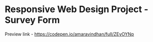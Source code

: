 # Responsive Web Design Project - Survey Form

Preview link - https://codepen.io/amaravindhan/full/ZEyOYNp
